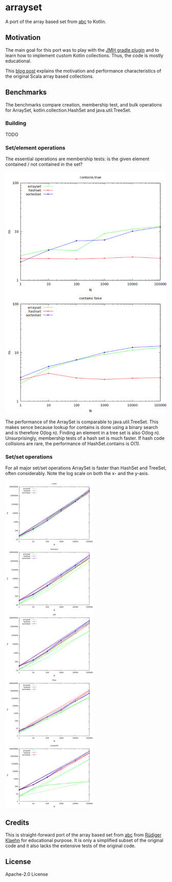 # arrayset

A port of the array based set from [abc](https://github.com/rklaehn/abc) to Kotlin.

## Motivation

The main goal for this port was to play with the [JMH gradle plugin](https://github.com/melix/jmh-gradle-plugin) and to learn how to implement custom Kotlin collections.
Thus, the code is mostly educational.

This [blog post](http://rklaehn.github.io/2015/12/18/array-based-immutable-collections/) explains the motivation and performance characteristics of the original Scala array based collections.

## Benchmarks

The benchmarks compare creation, membership test, and bulk operations for ArraySet, kotlin.collection.HashSet and java.util.TreeSet.

### Building

TODO

### Set/element operations

The essential operations are membership tests: is the given element contained / not contained in the set?

![Membership tests](/jmh/setelement.png)

The performance of the ArraySet is comparable to java.util.TreeSet. This makes sence because lookup for contains is done using a binary search and is therefore O(log n).
Finding an element in a tree set is also O(log n). Unsurprisingly, membership tests of a hash set is much faster. If hash code collisions are rare, the performance of HashSet.contains is O(1).

### Set/set operations

For all major set/set operations ArraySet is faster than HashSet and TreeSet, often considerably. Note the log scale on both the x- and the y-axis.

![Set/set operations](/jmh/setset.png)

## Credits

This is straight-forward port of the array based set from [abc](https://github.com/rklaehn/abc) from [Rüdiger Klaehn](https://github.com/rklaehn) for educational purpose. It is only a simplified subset of the original code and it also lacks the extensive tests of the original code.

## License

Apache-2.0 License
